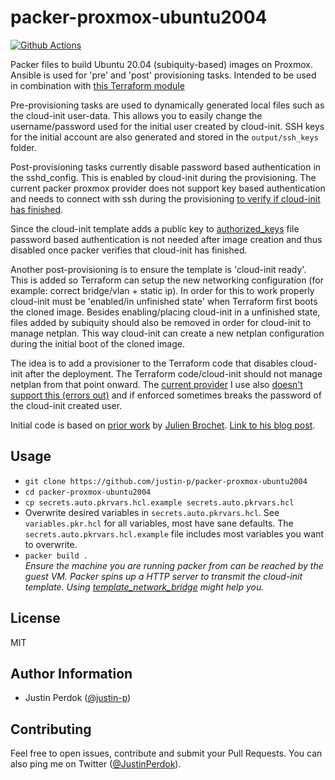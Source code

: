 # packer-proxmox-ubuntu2004

[![Github Actions](https://img.shields.io/github/workflow/status/justin-p/packer-proxmox-ubuntu2004/CI?label=Github%20Actions&logo=github&style=flat-square)](https://github.com/justin-p/packer-proxmox-ubuntu2004/actions)

Packer files to build Ubuntu 20.04 (subiquity-based) images on Proxmox. Ansible is used for 'pre' and 'post' provisioning tasks. 
Intended to be used in combination with [this Terraform module](https://github.com/justin-p/terraform-proxmox-ubuntu2004)

Pre-provisioning tasks are used to dynamically generated local files such as the cloud-init user-data. This allows you to easily change the username/password used for the initial user created by cloud-init. SSH keys for the initial account are also generated and stored in the `output/ssh_keys` folder.

Post-provisioning tasks currently disable password based authentication in the sshd_config. This is enabled by cloud-init during the provisioning. The current packer proxmox provider does not support key based authentication and needs to connect with ssh during the provisioning [to verify if cloud-init has finished](https://github.com/justin-p/packer-proxmox-ubuntu2004/blob/72153e30393ede40f12b610d4961c9a0f26fa43c/ubuntu2004.pkr.hcl#L55). 

Since the cloud-init template adds a public key to [authorized_keys](https://github.com/justin-p/packer-proxmox-ubuntu2004/blob/d53fdda704347affb6b74668ee2915100efc8a94/playbooks/templates/user-data.j2#L24) file password based authentication is not needed after image creation and thus disabled once packer verifies that cloud-init has finished.

Another post-provisioning is to ensure the template is 'cloud-init ready'. This is added so Terraform can setup the new networking configuration (for example: correct bridge/vlan + static ip). In order for this to work properly cloud-init must be 'enabled/in unfinished state' when Terraform first boots the cloned image. Besides enabling/placing cloud-init in a unfinished state, files added by subiquity should also be removed in order for cloud-init to manage netplan. This way cloud-init can create a new netplan configuration during the initial boot of the cloned image.

The idea is to add a provisioner to the Terraform code that disables cloud-init after the deployment. The Terraform code/cloud-init should not manage netplan from that point onward. The [current provider](https://github.com/danitso/terraform-provider-proxmox) I use also [doesn't support this (errors out)](https://github.com/danitso/terraform-provider-proxmox/issues/91) and if enforced sometimes breaks the password of the cloud-init created user.

Initial code is based on [prior work](https://github.com/aerialls/madalynn-packer) by [Julien Brochet](https://twitter.com/aerialls). [Link to his blog post](https://www.aerialls.io/posts/ubuntu-server-2004-image-packer-subiquity-for-proxmox/).

## Usage

- `git clone https://github.com/justin-p/packer-proxmox-ubuntu2004`
- `cd packer-proxmox-ubuntu2004`
- `cp secrets.auto.pkrvars.hcl.example secrets.auto.pkrvars.hcl`
- Overwrite desired variables in `secrets.auto.pkrvars.hcl`.
  See `variables.pkr.hcl` for all variables, most have sane defaults. The `secrets.auto.pkrvars.hcl.example` file includes most variables you want to overwrite.
- `packer build .`  
  *Ensure the machine you are running packer from can be reached by the guest VM. Packer spins up a HTTP server to transmit the cloud-init template. Using [template_network_bridge](https://github.com/justin-p/packer-proxmox-ubuntu2004/blob/d41c5ba08b2770d3d3753659ad54af0eb75491c9/variables.pkr.hcl#L98) might help you.*

## License

MIT

## Author Information

- Justin Perdok ([@justin-p](https://github.com/justin-p/))

## Contributing

Feel free to open issues, contribute and submit your Pull Requests. You can also ping me on Twitter ([@JustinPerdok](https://twitter.com/JustinPerdok)).
